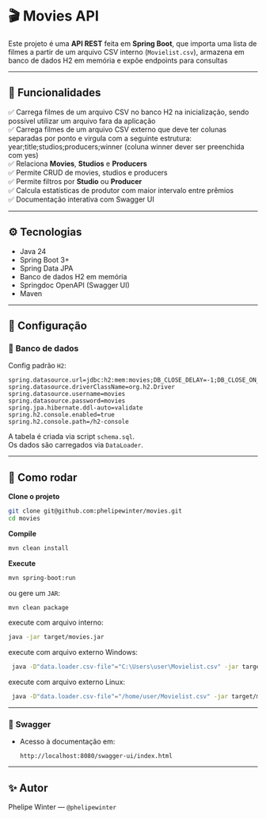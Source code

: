
# 🎬 Movies API

Este projeto é uma **API REST** feita em **Spring Boot**, que importa uma lista de filmes a partir de um arquivo CSV interno (`Movielist.csv`), armazena em banco de dados H2 em memória e expõe endpoints para consultas

---

## 📂 **Funcionalidades**

✅ Carrega filmes de um arquivo CSV no banco H2 na inicialização, sendo possível utilizar um arquivo fara da aplicação  
✅ Carrega filmes de um arquivo CSV externo que deve ter colunas separadas por ponto e virgula com a seguinte estrutura: year;title;studios;producers;winner  (coluna winner dever ser preenchida com yes)  
✅ Relaciona **Movies**, **Studios** e **Producers**    
✅ Permite CRUD de movies, studios e producers  
✅ Permite filtros por **Studio** ou **Producer**  
✅ Calcula estatísticas de produtor com maior intervalo entre prêmios  
✅ Documentação interativa com Swagger UI  

---

## ⚙️ **Tecnologias**

- Java 24
- Spring Boot 3+
- Spring Data JPA
- Banco de dados H2 em memória
- Springdoc OpenAPI (Swagger UI)
- Maven

---

## 📁 **Configuração**

### 📌 **Banco de dados**

Config padrão `H2`:
```properties
spring.datasource.url=jdbc:h2:mem:movies;DB_CLOSE_DELAY=-1;DB_CLOSE_ON_EXIT=FALSE
spring.datasource.driverClassName=org.h2.Driver
spring.datasource.username=movies
spring.datasource.password=movies
spring.jpa.hibernate.ddl-auto=validate
spring.h2.console.enabled=true
spring.h2.console.path=/h2-console
```

A tabela é criada via script `schema.sql`.  
Os dados são carregados via `DataLoader`.

---

## 🚀 **Como rodar**

**Clone o projeto**
```bash
git clone git@github.com:phelipewinter/movies.git
cd movies
```

**Compile**
```bash
mvn clean install
```

**Execute**
```bash
mvn spring-boot:run
```

ou gere um `JAR`:
```bash
mvn clean package
```

execute com arquivo interno:
```bash
java -jar target/movies.jar
```

execute com arquivo externo Windows:
```bash
 java -D"data.loader.csv-file"="C:\Users\user\Movielist.csv" -jar target/movies.jar
```
execute com arquivo externo Linux:
```bash
 java -D"data.loader.csv-file"="/home/user/Movielist.csv" -jar target/movies.jar
```

---

### 📌 **Swagger**

- Acesso à documentação em:
  ```
  http://localhost:8080/swagger-ui/index.html
  ```

---

## ✨ **Autor**

Phelipe Winter — `@phelipewinter`
